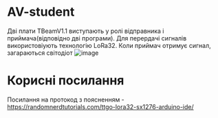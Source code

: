 # AV-student
Дві плати TBeamV1.1 виступають у ролі відправника і приймача(відповідно дві програми). Для перердачі сигналів використовіують технологію LoRa32. Коли приймач отримує сигнал, загараються світодіот
![image](https://github.com/kirbel/AV-student/assets/60318229/eb4dc994-3b6b-46f1-8d84-9ae785167f34)
# Корисні посилання

Посилання на протокод з поясненням - https://randomnerdtutorials.com/ttgo-lora32-sx1276-arduino-ide/
